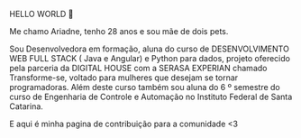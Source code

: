 HELLO WORLD 👋

Me chamo Ariadne, tenho 28 anos e sou mãe de dois pets. 

Sou Desenvolvedora em formação, aluna do curso de DESENVOLVIMENTO WEB FULL STACK ( Java e Angular) e Python para dados, projeto oferecido pela parceria da DIGITAL HOUSE com a SERASA EXPERIAN  chamado Transforme-se, voltado para mulheres que desejam se tornar programadoras. Além deste curso também sou aluna do 6 º semestre do curso de Engenharia de Controle e Automação no Instituto Federal de Santa Catarina.

E aqui é minha pagina de contribuição para a comunidade <3
